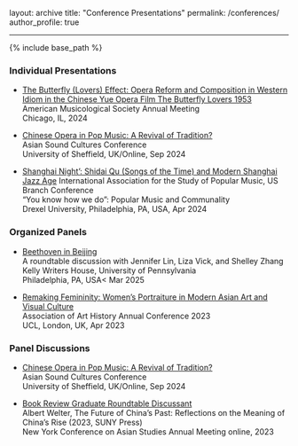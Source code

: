
layout: archive
title: "Conference Presentations"
permalink: /conferences/
author_profile: true

---

{% include base_path %}

### Individual Presentations

- [The Butterfly (Lovers) Effect: Opera Reform and Composition in Western Idiom in the Chinese Yue Opera Film The Butterfly Lovers 1953](https://chicago2024.ams-net.org/wp-content/uploads/2024/11/Final_Program_Guide.pdf)  
  American Musicological Society Annual Meeting<br>
  Chicago, IL, 2024<br>

- [Chinese Opera in Pop Music: A Revival of Tradition?](https://networks.h-net.org/group/announcements/20012432/cfp-asian-sound-cultures-conference-18-19-september-2024)  
  Asian Sound Cultures Conference<br>
  University of Sheffield, UK/Online, Sep 2024<br>

- [Shanghai Night’: Shidai Qu (Songs of the Time) and Modern Shanghai Jazz Age](https://iaspm-us.wildapricot.org/2024-Conference-Program)
  International Association for the Study of Popular Music, US Branch Conference<br>
  “You know how we do”: Popular Music and Communality<br>
  Drexel University, Philadelphia, PA, USA, Apr 2024<br>

### Organized Panels

 - [Beethoven in Beijing](https://writing.upenn.edu/wh/calendar/0325.php)  
  A roundtable discussion with Jennifer Lin, Liza Vick, and Shelley Zhang<br>
  Kelly Writers House, University of Pennsylvania<br>
  Philadelphia, PA, USA< Mar 2025<br>

 - [Remaking Femininity: Women’s Portraiture in Modern Asian Art and Visual Culture](https://forarthistory.org.uk/conference/2023-annual-conference/)  
  Association of Art History Annual Conference 2023<br>
  UCL, London, UK, Apr 2023<br>


### Panel Discussions

- [Chinese Opera in Pop Music: A Revival of Tradition?](https://networks.h-net.org/group/announcements/20012432/cfp-asian-sound-cultures-conference-18-19-september-2024)  
  Asian Sound Cultures Conference<br>
  University of Sheffield, UK/Online, Sep 2024<br>

- [Book Review Graduate Roundtable Discussant](https://www.asianstudies.org/events/nycas-fall-2023-book-presentation-and-discussion/)<br>
  Albert Welter, The Future of China’s Past: Reflections on the Meaning of China’s Rise (2023, SUNY Press)<br>
  New York Conference on Asian Studies Annual Meeting
  online, 2023
